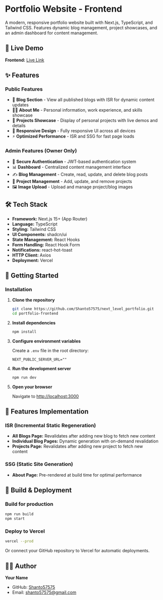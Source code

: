 # Portfolio Website - Frontend

A modern, responsive portfolio website built with Next.js, TypeScript, and Tailwind CSS. Features dynamic blog management, project showcases, and an admin dashboard for content management.

## 🚀 Live Demo

**Frontend:** [Live Link](https://shantoportfolio.vercel.app)  

## ✨ Features

### Public Features
- 📝 **Blog Section** - View all published blogs with ISR for dynamic content updates
- 👨‍💻 **About Me** - Personal information, work experience, and skills showcase
- 🚀 **Projects Showcase** - Display of personal projects with live demos and details
- 📱 **Responsive Design** - Fully responsive UI across all devices
- ⚡ **Optimized Performance** - ISR and SSG for fast page loads

### Admin Features (Owner Only)
- 🔐 **Secure Authentication** - JWT-based authentication system
- 📊 **Dashboard** - Centralized content management interface
- ✍️ **Blog Management** - Create, read, update, and delete blog posts
- 🎨 **Project Management** - Add, update, and remove projects
- 🖼️ **Image Upload** - Upload and manage project/blog images

## 🛠️ Tech Stack

- **Framework:** Next.js 15+ (App Router)
- **Language:** TypeScript
- **Styling:** Tailwind CSS
- **UI Components:** shadcn/ui
- **State Management:** React Hooks
- **Form Handling:** React Hook Form
- **Notifications:** react-hot-toast
- **HTTP Client:** Axios
- **Deployment:** Vercel

## 🚦 Getting Started

### Installation

1. **Clone the repository**
   ```bash
   git clone https://github.com/Shanto57575/next_level_portfolio.git
   cd portfolio-frontend
   ```

2. **Install dependencies**
   ```bash
   npm install
   ```

3. **Configure environment variables**
   
   Create a `.env` file in the root directory:
   ```env
   NEXT_PUBLIC_SERVER_URL=""
   ```

4. **Run the development server**
   ```bash
   npm run dev
   ```

5. **Open your browser**
   
   Navigate to [http://localhost:3000](http://localhost:3000)

## 🔑 Features Implementation

### ISR (Incremental Static Regeneration)
- **All Blogs Page:** Revalidates after adding new blog to fetch new content
- **Individual Blog Pages:** Dynamic generation with on-demand revalidation
- **Projects Page:** Revalidates after adding new project to fetch new content

### SSG (Static Site Generation)
- **About Page:** Pre-rendered at build time for optimal performance

## 🚀 Build & Deployment

### Build for production
```bash
npm run build
npm start
```

### Deploy to Vercel
```bash
vercel --prod
```

Or connect your GitHub repository to Vercel for automatic deployments.

## 👨‍💻 Author

**Your Name**
- GitHub: [Shanto57575](https://github.com/Shanto57575)
- Email: shanto57575@gmail.com
